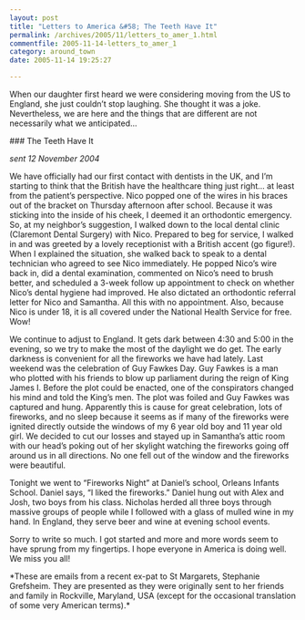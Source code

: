 ```yaml
---
layout: post
title: "Letters to America &#58; The Teeth Have It"
permalink: /archives/2005/11/letters_to_amer_1.html
commentfile: 2005-11-14-letters_to_amer_1
category: around_town
date: 2005-11-14 19:25:27

---
```


When our daughter first heard we were considering moving from the US to England, she just couldn’t stop laughing. She thought it was a joke. Nevertheless, we are here and the things that are different are not necessarily what we anticipated...

<div markdown="1" class="recipe">
### The Teeth Have It

*sent 12 November 2004*

We have officially had our first contact with dentists in the UK, and I’m starting to think that the British have the healthcare thing just right... at least from the patient’s perspective. Nico popped one of the wires in his braces out of the bracket on Thursday afternoon after school. Because it was sticking into the inside of his cheek, I deemed it an orthodontic emergency. So, at my neighbor’s suggestion, I walked down to the local dental clinic (Claremont Dental Surgery) with Nico. Prepared to beg for service, I walked in and was greeted by a lovely receptionist with a British accent (go figure!). When I explained the situation, she walked back to speak to a dental technician who agreed to see Nico immediately. He popped Nico’s wire back in, did a dental examination, commented on Nico’s need to brush better, and scheduled a 3-week follow up appointment to check on whether Nico’s dental hygiene had improved. He also dictated an orthodontic referral letter for Nico and Samantha. All this with no appointment. Also, because Nico is under 18, it is all covered under the National Health Service for free. Wow!

We continue to adjust to England. It gets dark between 4:30 and 5:00 in the evening, so we try to make the most of the daylight we do get. The early darkness is convenient for all the fireworks we have had lately. Last weekend was the celebration of Guy Fawkes Day. Guy Fawkes is a man who plotted with his friends to blow up parliament during the reign of King James I. Before the plot could be enacted, one of the conspirators changed his mind and told the King’s men. The plot was foiled and Guy Fawkes was captured and hung. Apparently this is cause for great celebration, lots of fireworks, and no sleep because it seems as if many of the fireworks were ignited directly outside the windows of my 6 year old boy and 11 year old girl. We decided to cut our losses and stayed up in Samantha’s attic room with our head’s poking out of her skylight watching the fireworks going off around us in all directions. No one fell out of the window and the fireworks were beautiful.

Tonight we went to “Fireworks Night” at Daniel’s school, Orleans Infants School. Daniel says, “I liked the fireworks.” Daniel hung out with Alex and Josh, two boys from his class. Nicholas herded all three boys through massive groups of people while I followed with a glass of mulled wine in my hand. In England, they serve beer and wine at evening school events.

Sorry to write so much. I got started and more and more words seem to have sprung from my fingertips. I hope everyone in America is doing well. We miss you all!

</div>
*These are emails from a recent ex-pat to St Margarets, Stephanie Grefsheim. They are presented as they were originally sent to her friends and family in Rockville, Maryland, USA (except for the occasional translation of some very American terms).*
